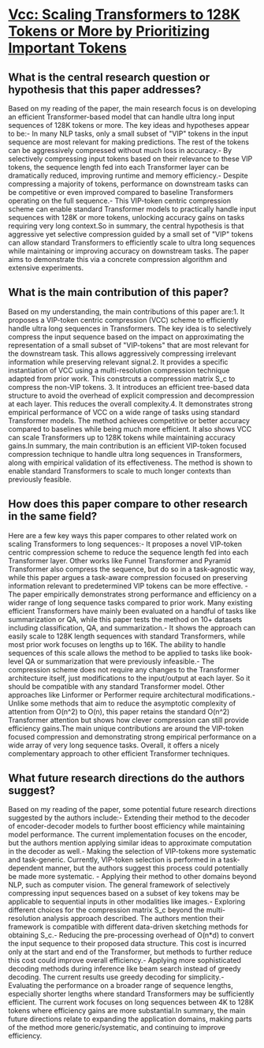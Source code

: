 # [Vcc: Scaling Transformers to 128K Tokens or More by Prioritizing   Important Tokens](https://arxiv.org/abs/2305.04241)

## What is the central research question or hypothesis that this paper addresses?

Based on my reading of the paper, the main research focus is on developing an efficient Transformer-based model that can handle ultra long input sequences of 128K tokens or more. The key ideas and hypotheses appear to be:- In many NLP tasks, only a small subset of "VIP" tokens in the input sequence are most relevant for making predictions. The rest of the tokens can be aggressively compressed without much loss in accuracy.- By selectively compressing input tokens based on their relevance to these VIP tokens, the sequence length fed into each Transformer layer can be dramatically reduced, improving runtime and memory efficiency.- Despite compressing a majority of tokens, performance on downstream tasks can be competitive or even improved compared to baseline Transformers operating on the full sequence.- This VIP-token centric compression scheme can enable standard Transformer models to practically handle input sequences with 128K or more tokens, unlocking accuracy gains on tasks requiring very long context.So in summary, the central hypothesis is that aggressive yet selective compression guided by a small set of "VIP" tokens can allow standard Transformers to efficiently scale to ultra long sequences while maintaining or improving accuracy on downstream tasks. The paper aims to demonstrate this via a concrete compression algorithm and extensive experiments.


## What is the main contribution of this paper?

Based on my understanding, the main contributions of this paper are:1. It proposes a VIP-token centric compression (VCC) scheme to efficiently handle ultra long sequences in Transformers. The key idea is to selectively compress the input sequence based on the impact on approximating the representation of a small subset of "VIP-tokens" that are most relevant for the downstream task. This allows aggressively compressing irrelevant information while preserving relevant signal.2. It provides a specific instantiation of VCC using a multi-resolution compression technique adapted from prior work. This constrcuts a compression matrix S_c to compress the non-VIP tokens. 3. It introduces an efficient tree-based data structure to avoid the overhead of explicit compression and decompression at each layer. This reduces the overall complexity.4. It demonstrates strong empirical performance of VCC on a wide range of tasks using standard Transformer models. The method achieves competitive or better accuracy compared to baselines while being much more efficient. It also shows VCC can scale Transformers up to 128K tokens while maintaining accuracy gains.In summary, the main contribution is an efficient VIP-token focused compression technique to handle ultra long sequences in Transformers, along with empirical validation of its effectiveness. The method is shown to enable standard Transformers to scale to much longer contexts than previously feasible.


## How does this paper compare to other research in the same field?

Here are a few key ways this paper compares to other related work on scaling Transformers to long sequences:- It proposes a novel VIP-token centric compression scheme to reduce the sequence length fed into each Transformer layer. Other works like Funnel Transformer and Pyramid Transformer also compress the sequence, but do so in a task-agnostic way, while this paper argues a task-aware compression focused on preserving information relevant to predetermined VIP tokens can be more effective. - The paper empirically demonstrates strong performance and efficiency on a wider range of long sequence tasks compared to prior work. Many existing efficient Transformers have mainly been evaluated on a handful of tasks like summarization or QA, while this paper tests the method on 10+ datasets including classification, QA, and summarization.- It shows the approach can easily scale to 128K length sequences with standard Transformers, while most prior work focuses on lengths up to 16K. The ability to handle sequences of this scale allows the method to be applied to tasks like book-level QA or summarization that were previously infeasible.- The compression scheme does not require any changes to the Transformer architecture itself, just modifications to the input/output at each layer. So it should be compatible with any standard Transformer model. Other approaches like Linformer or Performer require architectural modifications.- Unlike some methods that aim to reduce the asymptotic complexity of attention from O(n^2) to O(n), this paper retains the standard O(n^2) Transformer attention but shows how clever compression can still provide efficiency gains.The main unique contributions are around the VIP-token focused compression and demonstrating strong empirical performance on a wide array of very long sequence tasks. Overall, it offers a nicely complementary approach to other efficient Transformer techniques.


## What future research directions do the authors suggest?

Based on my reading of the paper, some potential future research directions suggested by the authors include:- Extending their method to the decoder of encoder-decoder models to further boost efficiency while maintaining model performance. The current implementation focuses on the encoder, but the authors mention applying similar ideas to approximate computation in the decoder as well.- Making the selection of VIP-tokens more systematic and task-generic. Currently, VIP-token selection is performed in a task-dependent manner, but the authors suggest this process could potentially be made more systematic. - Applying their method to other domains beyond NLP, such as computer vision. The general framework of selectively compressing input sequences based on a subset of key tokens may be applicable to sequential inputs in other modalities like images.- Exploring different choices for the compression matrix S_c beyond the multi-resolution analysis approach described. The authors mention their framework is compatible with different data-driven sketching methods for obtaining S_c.- Reducing the pre-processing overhead of O(n*d) to convert the input sequence to their proposed data structure. This cost is incurred only at the start and end of the Transformer, but methods to further reduce this cost could improve overall efficiency.- Applying more sophisticated decoding methods during inference like beam search instead of greedy decoding. The current results use greedy decoding for simplicity.- Evaluating the performance on a broader range of sequence lengths, especially shorter lengths where standard Transformers may be sufficiently efficient. The current work focuses on long sequences between 4K to 128K tokens where efficiency gains are more substantial.In summary, the main future directions relate to expanding the application domains, making parts of the method more generic/systematic, and continuing to improve efficiency.
